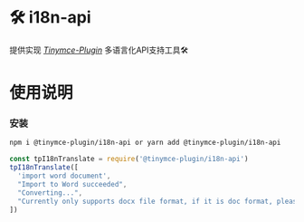 # 🛠️ i18n-api 

提供实现 [*Tinymce-Plugin*](https://github.com/tinymce-plugin) 多语言化API支持工具🛠️
# 使用说明

### 安装
 
```sh
npm i @tinymce-plugin/i18n-api or yarn add @tinymce-plugin/i18n-api
```
```js
const tpI18nTranslate = require('@tinymce-plugin/i18n-api')
tpI18nTranslate([
  'import word document',
  "Import to Word succeeded",
  "Converting...",
  "Currently only supports docx file format, if it is doc format, please convert it to docx"
])
```
